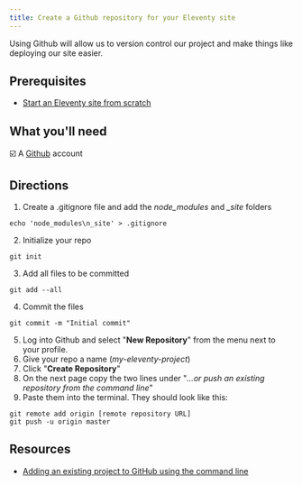 ```yaml
---
title: Create a Github repository for your Eleventy site
---
```


Using Github will allow us to version control our project and make things like deploying our site easier.

## Prerequisites

- [Start an Eleventy site from scratch](/recipes/start-an-eleventy-site-from-scratch/)

## What you'll need

☑️ A [Github](https://github.com) account

## Directions

1. Create a .gitignore file and add the *node_modules* and *_site* folders
```text
echo 'node_modules\n_site' > .gitignore
```

2. Initialize your repo
```text
git init
```

3. Add all files to be committed
```text
git add --all
```
4. Commit the files
```text
git commit -m "Initial commit"
```
5. Log into Github and select "**New Repository**" from the menu next to your profile.
6. Give your repo a name (*my-eleventy-project*)
7. Click "**Create Repository**"
8. On the next page copy the two lines under "*...or push an existing repository from the command line*"
9. Paste them into the terminal. They should look like this:
```text
git remote add origin [remote repository URL]
git push -u origin master
```

## Resources

* [Adding an existing project to GitHub using the command line](https://docs.github.com/en/github/importing-your-projects-to-github/adding-an-existing-project-to-github-using-the-command-line)